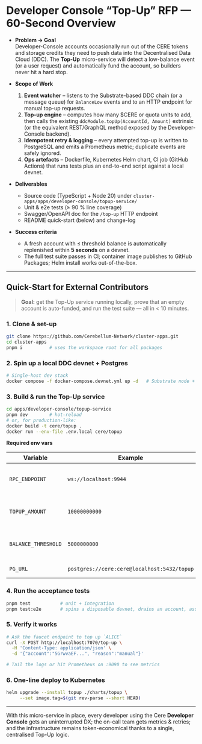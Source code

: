 # Developer Console “Top-Up” RFP — 60-Second Overview

- **Problem → Goal**  
  Developer-Console accounts occasionally run out of the CERE tokens and storage credits they need to push data into the Decentralised Data Cloud (DDC). The **Top-Up** micro-service will detect a low-balance event (or a user request) and automatically fund the account, so builders never hit a hard stop.

- **Scope of Work**  
  1. **Event watcher** – listens to the Substrate-based DDC chain (or a message queue) for `BalanceLow` events and to an HTTP endpoint for manual top-up requests.  
  2. **Top-up engine** – computes how many $CERE or quota units to add, then calls the existing `ddcModule.topUp(AccountId, Amount)` extrinsic (or the equivalent REST/GraphQL method exposed by the Developer-Console backend).  
  3. **Idempotent retry & logging** – every attempted top-up is written to PostgreSQL and emits a Prometheus metric; duplicate events are safely ignored.  
  4. **Ops artefacts** – Dockerfile, Kubernetes Helm chart, CI job (GitHub Actions) that runs tests plus an end-to-end script against a local devnet.

- **Deliverables**  
  * Source code (TypeScript + Node 20) under `cluster-apps/apps/developer-console/topup-service/`  
  * Unit & e2e tests (≥ 90 % line coverage)  
  * Swagger/OpenAPI doc for the `/top-up` HTTP endpoint  
  * README quick-start (below) and change-log  

- **Success criteria**  
  * A fresh account with ≤ threshold balance is automatically replenished within **5 seconds** on a devnet.  
  * The full test suite passes in CI; container image publishes to GitHub Packages; Helm install works out-of-the-box.

---

## Quick-Start for External Contributors

> **Goal:** get the Top-Up service running locally, prove that an empty account is auto-funded, and run the test suite — all in < 10 minutes.

### 1. Clone & set-up

```bash
git clone https://github.com/Cerebellum-Network/cluster-apps.git
cd cluster-apps
pnpm i          # uses the workspace root for all packages
````

### 2. Spin up a local DDC devnet + Postgres

```bash
# Single-host dev stack
docker compose -f docker-compose.devnet.yml up -d   # Substrate node + PG + Grafana
```

### 3. Build & run the Top-Up service

```bash
cd apps/developer-console/topup-service
pnpm dev        # hot-reload
# or, for production-like:
docker build -t cere/topup .
docker run --env-file .env.local cere/topup
```

**Required env vars**

| Variable            | Example                                     | Purpose                            |
| ------------------- | ------------------------------------------- | ---------------------------------- |
| `RPC_ENDPOINT`      | `ws://localhost:9944`                       | WebSocket URL of the devnet node   |
| `TOPUP_AMOUNT`      | `10000000000`                               | Default \$CERE (in plancks) to add |
| `BALANCE_THRESHOLD` | `5000000000`                                | Trigger when balance < threshold   |
| `PG_URL`            | `postgres://cere:cere@localhost:5432/topup` | Event-log DB                       |

### 4. Run the acceptance tests

```bash
pnpm test           # unit + integration
pnpm test:e2e       # spins a disposable devnet, drains an account, asserts top-up
```

### 5. Verify it works

```bash
# Ask the faucet endpoint to top up `ALICE`
curl -X POST http://localhost:7070/top-up \
  -H 'Content-Type: application/json' \
  -d '{"account":"5GrwvaEF...", "reason":"manual"}'

# Tail the logs or hit Prometheus on :9090 to see metrics
```

### 6. One-line deploy to Kubernetes

```bash
helm upgrade --install topup ./charts/topup \
     --set image.tag=$(git rev-parse --short HEAD)
```

---

With this micro-service in place, every developer using the Cere **Developer Console** gets an uninterrupted DX; the on-call team gets metrics & retries; and the infrastructure remains token-economical thanks to a single, centralised Top-Up logic.

